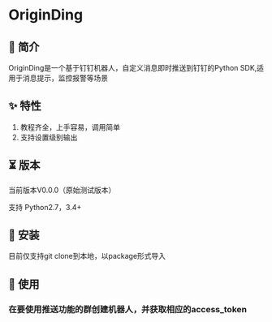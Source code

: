 # OriginDing

## 📣 简介
OriginDing是一个基于钉钉机器人，自定义消息即时推送到钉钉的Python SDK,适用于消息提示，监控报警等场景

## ✨ 特性
1. 教程齐全，上手容易，调用简单
2. 支持设置级别输出

## ⏳ 版本
当前版本V0.0.0（原始测试版本）

支持 Python2.7，3.4+

## 🔰 安装
目前仅支持git clone到本地，以package形式导入

## 📝 使用

### 在要使用推送功能的群创建机器人，并获取相应的access_token


